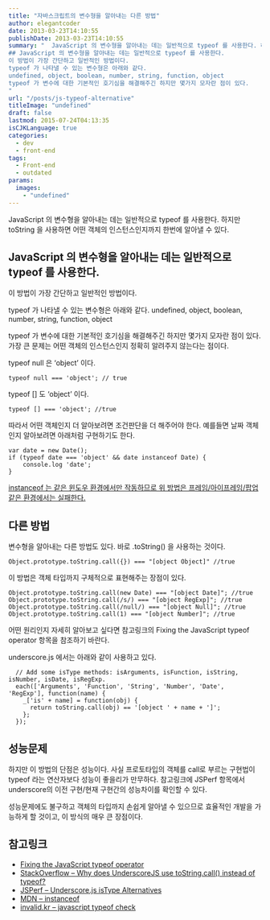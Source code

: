 ```yaml
---
title: "자바스크립트의 변수형을 알아내는 다른 방법"
author: elegantcoder
date: 2013-03-23T14:10:55
publishDate: 2013-03-23T14:10:55
summary: "	JavaScript 의 변수형을 알아내는 데는 일반적으로 typeof 를 사용한다. 하지만 toString 을 사용하면 어떤 객체의 인스턴스인지까지 한번에 알아낼 수 있다.
## JavaScript 의 변수형을 알아내는 데는 일반적으로 typeof 를 사용한다.
이 방법이 가장 간단하고 일반적인 방법이다.
typeof 가 나타낼 수 있는 변수형은 아래와 같다.
undefined, object, boolean, number, string, function, object
typeof 가 변수에 대한 기본적인 호기심을 해결해주긴 하지만 몇가지 모자란 점이 있다.
"
url: "/posts/js-typeof-alternative"
titleImage: "undefined"
draft: false
lastmod: 2015-07-24T04:13:35
isCJKLanguage: true
categories:
  - dev
  - front-end
tags:
  - Front-end
  - outdated
params:
  images:
    - "undefined"
---
```

JavaScript 의 변수형을 알아내는 데는 일반적으로 typeof 를 사용한다. 하지만 toString 을 사용하면 어떤 객체의 인스턴스인지까지 한번에 알아낼 수 있다.

JavaScript 의 변수형을 알아내는 데는 일반적으로 typeof 를 사용한다.
----------------------------------------------

이 방법이 가장 간단하고 일반적인 방법이다.

typeof 가 나타낼 수 있는 변수형은 아래와 같다. undefined, object, boolean, number, string, function, object

typeof 가 변수에 대한 기본적인 호기심을 해결해주긴 하지만 몇가지 모자란 점이 있다. 가장 큰 문제는 어떤 객체의 인스턴스인지 정확히 알려주지 않는다는 점이다.

typeof null 은 ‘object’ 이다.

```
typeof null === 'object'; // true
```

typeof \[\] 도 ‘object’ 이다.

```
typeof [] === 'object'; //true
```

따라서 어떤 객체인지 더 알아보려면 조건판단을 더 해주어야 한다. 예를들면 날짜 객체인지 알아보려면 아래처럼 구현하기도 한다.

```
var date = new Date();
if (typeof date === 'object' && date instanceof Date) {
    console.log 'date';
}
```

[instanceof 는 같은 윈도우 환경에서만 작동하므로 위 방법은 프레임/아이프레임/팝업 같은 환경에서는 실패한다.](https://developer.mozilla.org/en-US/docs/JavaScript/Reference/Operators/instanceof#instanceof_and_multiple_context_\(e.g._frames_or_windows\))

다른 방법
-----

변수형을 알아내는 다른 방법도 있다. 바로 .toString() 을 사용하는 것이다.

```
Object.prototype.toString.call({}) === "[object Object]" //true
```

이 방법은 객체 타입까지 구체적으로 표현해주는 장점이 있다.

```
Object.prototype.toString.call(new Date) === "[object Date]"; //true
Object.prototype.toString.call(/s/) === "[object RegExp]"; //true
Object.prototype.toString.call(/null/) === "[object Null]"; //true
Object.prototype.toString.call(1) === "[object Number]"; //true
```

어떤 원리인지 자세히 알아보고 싶다면 참고링크의 Fixing the JavaScript typeof operator 항목을 참조하기 바란다.

underscore.js 에서는 아래와 같이 사용하고 있다.

```
  // Add some isType methods: isArguments, isFunction, isString, isNumber, isDate, isRegExp.
  each(['Arguments', 'Function', 'String', 'Number', 'Date', 'RegExp'], function(name) {
    _['is' + name] = function(obj) {
      return toString.call(obj) == '[object ' + name + ']';
    };
  });
```

성능문제
----

하지만 이 방법의 단점은 성능이다. 사실 프로토타입의 객체를 call로 부르는 구현법이 typeof 라는 연산자보다 성능이 좋을리가 만무하다. 참고링크에 JSPerf 항목에서 underscore의 이전 구현/현재 구현간의 성능차이를 확인할 수 있다.

성능문제에도 불구하고 객체의 타입까지 손쉽게 알아낼 수 있으므로 효율적인 개발을 가능하게 할 것이고, 이 방식의 매우 큰 장점이다.

참고링크
----

-   [Fixing the JavaScript typeof operator](http://javascriptweblog.wordpress.com/2011/08/08/fixing-the-javascript-typeof-operator/)
-   [StackOverflow – Why does UnderscoreJS use toString.call() instead of typeof?](http://stackoverflow.com/questions/10394929/why-does-underscorejs-use-tostring-call-instead-of-typeof)
-   [JSPerf – Underscore.js isType Alternatives](http://jsperf.com/underscore-js-istype-alternatives)
-   [MDN – instanceof](https://developer.mozilla.org/en-US/docs/JavaScript/Reference/Operators/instanceof#instanceof_and_multiple_context_\(e.g._frames_or_windows\))
-   [invalid.kr – javascript typeof check](http://invalid.kr/javascript-typeof-check/)